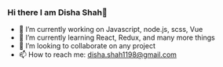 ### Hi there  I am Disha Shah👋


- 🔭 I’m currently working on Javascript, node.js, scss, Vue
- 🌱 I’m currently learning React, Redux, and many more things
- 👯 I’m looking to collaborate on any project
- 📫 How to reach me: disha.shah1198@gmail.com 
